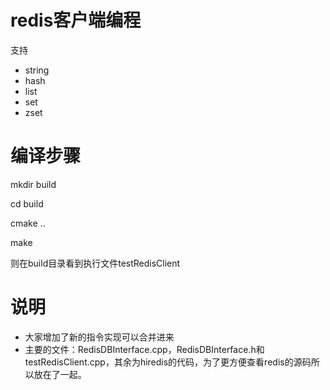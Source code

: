 # redis客户端编程
支持
- string
- hash
- list
- set
- zset


# 编译步骤
mkdir build

cd build

cmake ..

make

则在build目录看到执行文件testRedisClient

# 说明
- 大家增加了新的指令实现可以合并进来
- 主要的文件：RedisDBInterface.cpp，RedisDBInterface.h和testRedisClient.cpp，其余为hiredis的代码，为了更方便查看redis的源码所以放在了一起。
